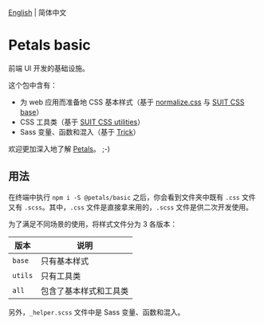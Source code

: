 [English](./README.md) | 简体中文

# Petals basic

前端 UI 开发的基础设施。

这个包中含有：

- 为 web 应用而准备地 CSS 基本样式（基于 [normalize.css](https://github.com/necolas/normalize.css) 与 [SUIT CSS base](https://github.com/suitcss/base)）
- CSS 工具类（基于 [SUIT CSS utilities](https://github.com/suitcss/utils)）
- Sass 变量、函数和混入（基于 [Trick](https://github.com/ourai/trick)）

欢迎更加深入地了解 [Petals](https://oss.ourai.ws/petals/)。 ;-)

## 用法

在终端中执行 `npm i -S @petals/basic` 之后，你会看到文件夹中既有 `.css` 文件又有 `.scss`。其中，`.css` 文件是直接拿来用的，`.scss` 文件是供二次开发使用。

为了满足不同场景的使用，将样式文件分为 3 各版本：

| 版本    | 说明                   |
| ------- | ---------------------- |
| `base`  | 只有基本样式           |
| `utils` | 只有工具类             |
| `all`   | 包含了基本样式和工具类 |

另外，`_helper.scss` 文件中是 Sass 变量、函数和混入。
